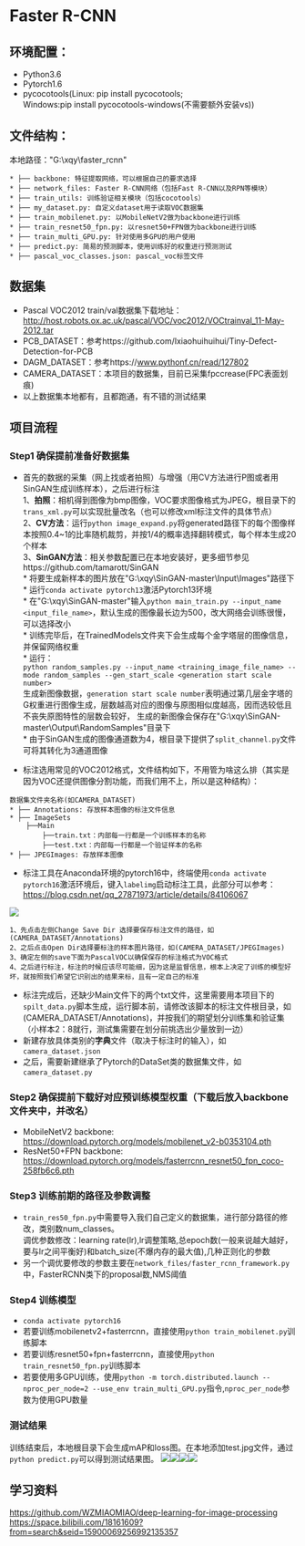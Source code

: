 # Faster R-CNN
## 环境配置：
* Python3.6
* Pytorch1.6
* pycocotools(Linux: pip install pycocotools;   
Windows:pip install pycocotools-windows(不需要额外安装vs))

## 文件结构：
本地路径："G:\xqy\faster_rcnn"
```
* ├── backbone: 特征提取网络，可以根据自己的要求选择
* ├── network_files: Faster R-CNN网络（包括Fast R-CNN以及RPN等模块）
* ├── train_utils: 训练验证相关模块（包括cocotools）
* ├── my_dataset.py: 自定义dataset用于读取VOC数据集
* ├── train_mobilenet.py: 以MobileNetV2做为backbone进行训练
* ├── train_resnet50_fpn.py: 以resnet50+FPN做为backbone进行训练
* ├── train_multi_GPU.py: 针对使用多GPU的用户使用
* ├── predict.py: 简易的预测脚本，使用训练好的权重进行预测测试
* ├── pascal_voc_classes.json: pascal_voc标签文件
```

## 数据集
* Pascal VOC2012 train/val数据集下载地址：http://host.robots.ox.ac.uk/pascal/VOC/voc2012/VOCtrainval_11-May-2012.tar
* PCB_DATASET：参考https://github.com/Ixiaohuihuihui/Tiny-Defect-Detection-for-PCB
* DAGM_DATASET：参考https://www.pythonf.cn/read/127802
* CAMERA_DATASET：本项目的数据集，目前已采集fpccrease(FPC表面划痕)
* 以上数据集本地都有，且都跑通，有不错的测试结果

## 项目流程

### Step1 确保提前准备好数据集
* 首先的数据的采集（网上找或者拍照）与增强（用CV方法进行P图或者用SinGAN生成训练样本），之后进行标注  
    1、**拍照**：相机得到图像为bmp图像，VOC要求图像格式为JPEG，根目录下的`trans_xml.py`可以实现批量改名（也可以修改xml标注文件的具体节点）  
    2、**CV方法**：运行`python image_expand.py`将generated路径下的每个图像样本按照0.4~1的比率随机裁剪，并按1/4的概率选择翻转模式，每个样本生成20个样本  
    3、**SinGAN方法**：相关参数配置已在本地安装好，更多细节参见https://github.com/tamarott/SinGAN  
        * 将要生成新样本的图片放在"G:\xqy\SinGAN-master\Input\Images"路径下  
        * 运行`conda activate pytorch13`激活Pytorch13环境  
        * 在"G:\xqy\SinGAN-master"输入`python main_train.py --input_name <input_file_name>`，默认生成的图像最长边为500，改大网络会训练很慢，可以选择改小  
        * 训练完毕后，在TrainedModels文件夹下会生成每个金字塔层的图像信息，并保留网络权重  
        * 运行：  
        `python random_samples.py --input_name <training_image_file_name> --mode random_samples --gen_start_scale <generation start scale number>`  
        生成新图像数据，`generation start scale number`表明通过第几层金字塔的G权重进行图像生成，层数越高对应的图像与原图相似度越高，因而选较低且不丧失原图特性的层数会较好，
        生成的新图像会保存在"G:\xqy\SinGAN-master\Output\RandomSamples"目录下  
        * 由于SinGAN生成的图像通道数为4，根目录下提供了`split_channel.py`文件可将其转化为3通道图像
        
* 标注选用常见的VOC2012格式，文件结构如下，不用管为啥这么排（其实是因为VOC还提供图像分割功能，而我们用不上，所以是这种结构）：  
```
数据集文件夹名称(如CAMERA_DATASET)
* ├── Annotations: 存放样本图像的标注文件信息
* ├── ImageSets
    ├──Main 
        ├──train.txt：内部每一行都是一个训练样本的名称
        ├──test.txt：内部每一行都是一个验证样本的名称
* ├── JPEGImages: 存放样本图像
```  
* 标注工具在Anaconda环境的pytorch16中，终端使用`conda activate pytorch16`激活环境后，键入`labelimg`启动标注工具，此部分可以参考：https://blog.csdn.net/qq_27871973/article/details/84106067

![](image/labelimg初始化界面.png)

    1、先点击左侧Change Save Dir 选择要保存标注文件的路径，如(CAMERA_DATASET/Annotations)  
    2、之后点击Open Dir选择要标注的样本图片路径，如(CAMERA_DATASET/JPEGImages)   
    3、确定左侧的save下面为PascalVOC以确保保存的标注格式为VOC格式  
    4、之后进行标注，标注的时候应该尽可能细，因为这是监督信息，根本上决定了训练的模型好坏，就按照我们希望它识别出的结果来标，且有一定自己的标准  

* 标注完成后，还缺少Main文件下的两个txt文件，这里需要用本项目下的`spilt_data.py`脚本生成，运行脚本前，请修改该脚本的标注文件根目录，如(CAMERA_DATASET/Annotations)，并按我们的期望划分训练集和验证集（小样本2：8就行，测试集需要在划分前挑选出少量放到一边）
* 新建存放具体类别的**字典**文件（取决于标注时的输入），如`camera_dataset.json`
* 之后，需要新建继承了Pytorch的DataSet类的数据集文件，如`camera_dataset.py`

### Step2 确保提前下载好对应预训练模型权重（下载后放入backbone文件夹中，并改名）
* MobileNetV2 backbone: https://download.pytorch.org/models/mobilenet_v2-b0353104.pth
* ResNet50+FPN backbone: https://download.pytorch.org/models/fasterrcnn_resnet50_fpn_coco-258fb6c6.pth

### Step3 训练前期的路径及参数调整
* `train_res50_fpn.py`中需要导入我们自己定义的数据集，进行部分路径的修改，类别数num_classes。  
    调优参数修改：learning rate(lr),lr调整策略,总epoch数(一般来说越大越好，要与lr之间平衡好)和batch_size(不爆内存的最大值),几种正则化的参数  
* 另一个调优要修改的参数主要在`network_files/faster_rcnn_framework.py`中，FasterRCNN类下的proposal数,NMS阈值

### Step4 训练模型
* `conda activate pytorch16`
* 若要训练mobilenetv2+fasterrcnn，直接使用`python train_mobilenet.py`训练脚本
* 若要训练resnet50+fpn+fasterrcnn，直接使用`python train_resnet50_fpn.py`训练脚本
* 若要使用多GPU训练，使用```python -m torch.distributed.launch --nproc_per_node=2 --use_env train_multi_GPU.py```指令,```nproc_per_node```参数为使用GPU数量

### 测试结果
训练结束后，本地根目录下会生成mAP和loss图。在本地添加test.jpg文件，通过`python predict.py`可以得到测试结果图。
![](image/mAP.png)![](image/loss_and_lr.png)![](image/fpccrease_test.jpg)![](image/fpccrease_test_result.jpg)


## 学习资料
https://github.com/WZMIAOMIAO/deep-learning-for-image-processing
https://space.bilibili.com/18161609?from=search&seid=15900069256992135357
